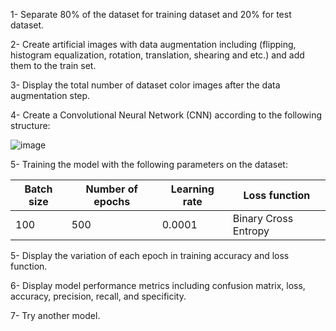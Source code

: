 1- Separate 80% of the dataset for training dataset and 20% for test dataset.

2- Create artificial images with data augmentation including (flipping, histogram equalization, rotation, translation, shearing and etc.) and add them to the train set.

3- Display the total number of dataset color images after the data augmentation step.

4- Create a Convolutional Neural Network (CNN) according to the following structure:

![image](https://github.com/minailkhani/Some-Image-Processing-Projects/assets/83788223/e3ddabd0-7000-48bf-b28b-2c77293a107d)


5- Training the model with the following parameters on the dataset:


| Batch size        | Number of epochs   | Learning rate | Loss function             |
|-------------------|--------------------|---------------|---------------------------|
| 100               | 500                | 0.0001        | Binary Cross Entropy       |


5- Display the variation of each epoch in training accuracy and loss function.

6- Display model performance metrics including confusion matrix, loss, accuracy, precision, recall, and specificity.

7- Try another model.
